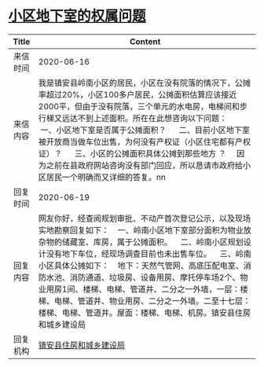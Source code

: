 # [小区地下室的权属问题](http://www.shangluo.gov.cn/zmhd/ldxxxx.jsp?urltype=leadermail.LeaderMailContentUrl&wbtreeid=1112&leadermailid=6042)

| Title |                                                                                                                                Content                                                                                                                                |
|:-----:|-----------------------------------------------------------------------------------------------------------------------------------------------------------------------------------------------------------------------------------------------------------------------|
| 来信时间  | 2020-06-16                                                                                                                                                                                                                                                            |
| 来信内容  | 我是镇安县岭南小区的居民，小区在没有院落的情况下，公摊率超过20%，小区100多户居民，公摊面积估算应该接近2000平，但由于没有院落，三个单元的水电房，电梯间和步行梯又远达不到上述面积。所在在此想咨询以下问题：     一、小区地下室是否属于公摊面积？      二、目前小区地下室被开放商当做车位出售，为何没有产权证（小区住宅都有产权证）？      三、小区的公摊面积具体公摊到那些地方 ？     因为之前在县政府网站咨询没有部门回应，所以恳请市政府给小区居民一个明确而又详细的答复。nn              |
| 回复时间  | 2020-06-19                                                                                                                                                                                                                                                            |
| 回复内容  | 网友你好，经查阅规划审批、不动产首次登记公示，以及现场实地勘察回复如下：    一、岭南小区地下室部分面积为物业放杂物的储藏室、库房，属于公摊面积。    二、岭南小区规划设计没有地下车位，经现场调查目前也未出售车位。    三、岭南小区具体公摊如下：    地下：天然气管网、高底压配电室、消防水池、消防通道、垃圾房、设备用房、摩托停车场2个、物业用房1间、楼梯、电梯、管道井、二分之一外墙，一层：楼梯、电梯、管道井、物业用房、二分之一外墙。二至十七层：楼梯、电梯、管道井。屋面：楼梯、电梯、机房。镇安县住房和城乡建设局 |
| 回复机构  | [镇安县住房和城乡建设局](../../category/agencies/镇安县住房和城乡建设局.md)                                                                                                                                                                                                                 |